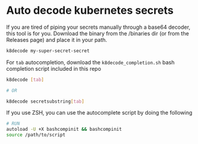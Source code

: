 # Auto decode kubernetes secrets 

If you are tired of piping your secrets manually through a base64 decoder, this tool is for you.
Download the binary from the /binaries dir (or from the Releases page) and place it in your path.

```bash
k8decode my-super-secret-secret
```

For `tab` autocompletion, download the `k8decode_completion.sh` bash completion script included in this repo

```bash
k8decode [tab]

# OR

k8decode secretsubstring[tab]
```

If you use ZSH, you can use the autocomplete script by doing the following

```bash
# RUN
autoload -U +X bashcompinit && bashcompinit
source /path/to/script
```
